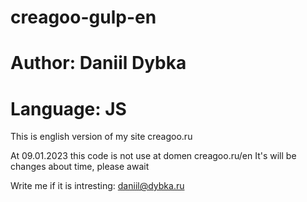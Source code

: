 # creagoo-gulp-en
# Author: Daniil Dybka
# Language: JS

This is english version of my site creagoo.ru

At 09.01.2023 this code is not use at domen creagoo.ru/en
It's will be changes about time, please await

Write me if it is intresting: daniil@dybka.ru
